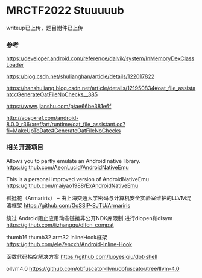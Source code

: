 # MRCTF2022 Stuuuuub 

writeup已上传，题目附件已上传



### 参考

https://developer.android.com/reference/dalvik/system/InMemoryDexClassLoader

https://blog.csdn.net/shulianghan/article/details/122017822

https://hanshuliang.blog.csdn.net/article/details/121950834#oat_file_assistantccGenerateOatFileNoChecks__385

https://www.jianshu.com/p/ae66be381e6f

http://aospxref.com/android-8.0.0_r36/xref/art/runtime/oat_file_assistant.cc?fi=MakeUpToDate#GenerateOatFileNoChecks

### 相关开源项目

Allows you to partly emulate an Android native library.
https://github.com/AeonLucid/AndroidNativeEmu

This is a personal improved version of AndroidNativeEmu
https://github.com/maiyao1988/ExAndroidNativeEmu

孤挺花（Armariris） – 由上海交通大学密码与计算机安全实验室维护的LLVM混淆框架
https://github.com/GoSSIP-SJTU/Armariris

绕过 Android阻止应用动态链接非公开NDK库限制 进行dlopen和dlsym
https://github.com/lizhangqu/dlfcn_compat

thumb16 thumb32 arm32 inlineHook框架
https://github.com/ele7enxxh/Android-Inline-Hook

函数代码抽空解决方案
https://github.com/luoyesiqiu/dpt-shell

ollvm4.0
https://github.com/obfuscator-llvm/obfuscator/tree/llvm-4.0